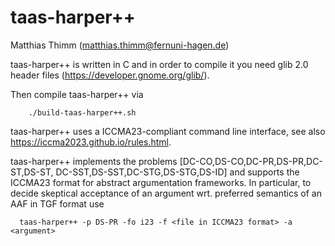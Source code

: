 # taas-harper++
Matthias Thimm (matthias.thimm@fernuni-hagen.de)

taas-harper++ is written in C and in order to compile it you
need glib 2.0 header files (https://developer.gnome.org/glib/).

Then compile taas-harper++ via
```
    ./build-taas-harper++.sh
```
taas-harper++ uses a ICCMA23-compliant command line interface, see also
https://iccma2023.github.io/rules.html.

taas-harper++ implements the problems [DC-CO,DS-CO,DC-PR,DS-PR,DC-ST,DS-ST,
DC-SST,DS-SST,DC-STG,DS-STG,DS-ID] and supports the ICCMA23 format for abstract
argumentation frameworks. In particular, to decide skeptical acceptance
of an argument wrt. preferred semantics of an AAF in TGF format use
```
  taas-harper++ -p DS-PR -fo i23 -f <file in ICCMA23 format> -a <argument>
```
